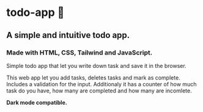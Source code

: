 # todo-app 🎇
## A simple and intuitive todo app. 
### Made with HTML, CSS, Tailwind and JavaScript.
Simple todo app that let you write down task and save it in the browser.

This web app let you add tasks, deletes tasks and mark as complete. Includes a validation for the input. Additionaly it has a counter of how much task do you have, how many are completed and how many are incomlete.

**Dark mode compatible.**
